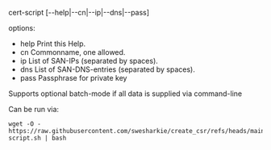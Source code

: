 cert-script [--help|--cn|--ip|--dns|--pass]

options:
  * help  Print this Help.
  * cn  Commonname, one allowed.
  * ip  List of SAN-IPs (separated by spaces).
  * dns  List of SAN-DNS-entries (separated by spaces).
  * pass  Passphrase for private key

Supports optional batch-mode if all data is supplied via command-line

Can be run via:
```
wget -O - https://raw.githubusercontent.com/swesharkie/create_csr/refs/heads/main/cert-script.sh | bash
```
